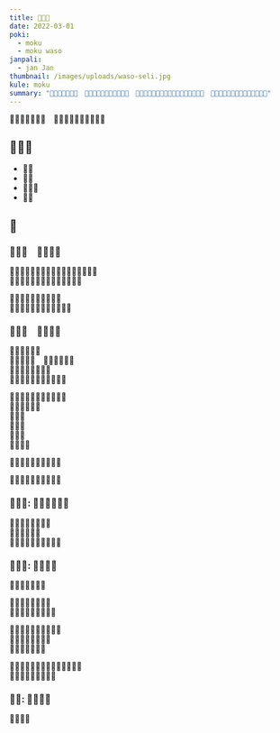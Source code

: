 ```yaml
---
title: ​󱥴​󱥗​󱥔
date: 2022-03-01
poki:
  - moku
  - moku waso
janpali:
  - jan Jan
thumbnail: /images/uploads/waso-seli.jpg
kule: moku
summary: "​󱥴​󱤧​󱤶​󱥔​󱥩​󱤴​󱦜　​󱥁​󱤡​󱤴​󱥌​󱤉​󱤿​󱥗​󱥴​󱥩​󱥞​󱦜　​󱥞​󱥷​󱤞​󱥤​󱤬​󱥴​󱥗​󱥞​󱤡​󱥄​󱥶​󱤉​󱥪​󱥧​󱥆​󱤀​󱦜　​󱥪​󱤼​󱤧​󱤬​󱤡​󱥆​󱤧​󱤖​󱥲​󱥨​󱤧​󱤮​󱥔​󱤂"
---
```

​󱥴​󱤧​󱤶​󱥔​󱥩​󱤴​󱦜　​󱥁​󱤡​󱤴​󱥌​󱤉​󱤿​󱥗​󱥴​󱥩​󱥞

## ​󱤌​󱦖​󱥷

* ​󱥴​󱤦
* ​󱤗​󱥸
* ​󱥪​󱥸​󱤒
* ​󱥸​󱥲

## ​󱤿

### ​󱤽​󱥳​󱦝　​󱥄​󱥶​󱤉​󱥪

​󱥞​󱥷​󱤞​󱥤​󱤬​󱥴​󱥗​󱥞​󱤡​󱥄​󱥶​󱤉​󱥪​󱥧​󱥆​󱤀​󱦜　  
​󱥪​󱤼​󱤧​󱤬​󱤡​󱥆​󱤧​󱤖​󱥲​󱥨​󱤧​󱤮​󱥔​󱤂

​󱥄​󱥎​󱤉​󱥴​󱤙​󱤥​󱥍​󱤶​󱥪​󱦜　  
​󱤥​󱤧​󱥷​󱥶​󱤉​󱥪​󱥧​󱥴​󱤧​󱥔​󱤉​󱥴

### ​󱤽​󱥮​󱦝　​󱥄​󱥸​󱤉​󱥴

​󱥄​󱥸​󱥲​󱤉​󱥴​󱦜　  
​󱤼​󱥔​󱤧​󱥁​󱦝　​󱥸​󱤧​󱤘​󱤮​󱤂​󱦜　  
​󱥆​󱤥​󱤂​󱤉​󱥴​󱤙​󱥸​󱦜　  
​󱥹​󱤡​󱥄​󱥸​󱥍​󱦗​󱤨​󱤂​󱦘​󱤉​󱥴

​󱥞​󱥸​󱥲​󱤉​󱥴​󱤡​󱥄​󱤙​󱥸​󱤆​󱦜　  
​󱥁​󱤧​󱤞​󱥞​󱤀​󱦜　  
​󱥸​󱥗​󱦜　  
​󱥸​󱤜​󱦜　  
​󱥸​󱤛​󱦜　  
​󱤄​󱤧​󱥔​󱦜

​󱥞​󱥸​󱤉​󱥴​󱤡​󱥄​󱤈​󱤬​󱥫​󱤭

​󱥞​󱤈​󱤡​󱥞​󱤘​󱥗​󱤉​󱥪​󱥸​󱤒

### ​󱤽​󱥮​󱥳: ​󱥄​󱥗​󱤉​󱥪​󱥸​󱤒

​󱥄​󱥌​󱤉​󱥪​󱥩​󱥓​󱥥​󱦜　  
​󱥄​󱥗​󱤉​󱥓​󱥥​󱦜　  
​󱥆​󱤧​󱤖​󱤕​󱤡​󱥆​󱤧​󱥔​󱥩​󱥴

### ​󱤽​󱥮​󱥮: ​󱥄​󱥗​󱤉​󱥴

​󱥄​󱥌​󱤉​󱥴​󱥩​󱥓​󱥥

​󱥄​󱥗​󱤉​󱥟​󱥛​󱥮​󱥴​󱦜　  
​󱥛​󱥴​󱤧​󱥷​󱤞​󱥤​󱤧​󱥷​󱥲

​󱥆​󱤧​󱤞​󱥔​󱤡​󱥄​󱤨​󱤉​󱥗​󱦜　  
​󱥁​󱤡​󱤏​󱥴​󱤧​󱤖​󱥗​󱦜　  
​󱥛​󱥴​󱤧​󱤖​󱥗​󱥈​󱤂

​󱥫​󱤭​󱤧​󱥐​󱤡​󱥄​󱤮​󱥩​󱤏​󱥴​󱤙​󱤎​󱥻​󱦜　  
​󱥆​󱤧​󱥲​󱤡​󱥆​󱤧​󱤶​󱥔​󱤀

### ​󱤽​󱤭: ​󱥄​󱤶​󱤉​󱥴

​󱥄​󱤶​󱤉​󱥴
